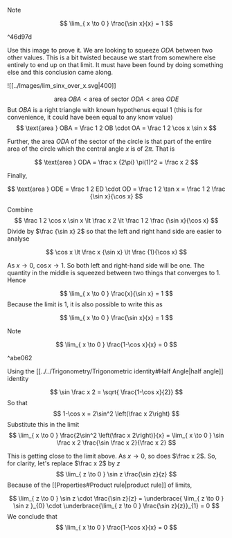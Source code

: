 
> [!Note]
> 
> $$
> \lim_{ x \to 0 } \frac{\sin x}{x} = 1
> $$
>
> ^46d97d

Use this image to prove it. We are looking to squeeze $ODA$ between two other values. This is a bit twisted because we start from somewhere else entirely to end up on that limit. It must have been found by doing something else and this conclusion came along.

<span class='centerImg'>![[../Images/lim_sinx_over_x.svg|400]]</span>

$$
\text{area } OBA \lt \text{area of sector } ODA \lt \text{area } ODE
$$
But $OBA$ is a right triangle with known hypothenus equal 1 (this is for convenience, it could have been equal to any know value)
$$
\text{area } OBA = \frac 1 2 OB \cdot OA = \frac 1 2 \cos x \sin x
$$

Further, the area  $ODA$ of the sector of the circle is that part of the entire area of the circle which the central angle $x$ is of $2\pi$. That is

$$
\text{area } ODA = \frac x {2\pi} \pi(1)^2 = \frac x 2
$$

Finally,

$$
\text{area } ODE = \frac 1 2 ED \cdot OD = \frac 1 2 \tan x = \frac 1 2 \frac {\sin x}{\cos x}
$$

Combine
$$
\frac 1 2 \cos x \sin x \lt \frac x 2 \lt \frac 1 2 \frac {\sin x}{\cos x}
$$
Divide by $\frac {\sin x} 2$  so that the left and right hand side are easier to analyse

$$
\cos x  \lt \frac x {\sin x} \lt \frac {1}{\cos x}
$$

As $x \to 0$, $\cos x \to 1$. So both left and right-hand side will be one. The quantity in the middle is squeezed between two things that converges to 1. Hence

$$
\lim_{ x \to 0 } \frac{x}{\sin x} = 1
$$
Because the limit is 1, it is also possible to write this as

$$
\lim_{ x \to 0 } \frac{\sin x}{x} = 1
$$


> [!NOTE]
> $$
> \lim_{ x \to 0 } \frac{1-\cos x}{x} = 0
> $$
> 
> ^abe062


Using the [[../../Trigonometry/Trigonometric identity#Half Angle|half angle]] identity

$$
\sin \frac x 2 = \sqrt{  \frac{1-\cos x}{2}}
$$
So that
$$
1-\cos x = 2\sin^2 \left(\frac x 2\right)
$$
Substitute this in the limit
$$
\lim_{ x \to 0 } \frac{2\sin^2 \left(\frac x 2\right)}{x} = \lim_{ x \to 0 } \sin \frac x 2 \frac{\sin \frac x 2}{\frac x 2}
$$

This is getting close to the limit above. As $x \to 0$, so does $\frac x 2$. So, for clarity, let's replace $\frac x 2$ by $z$
$$
\lim_{ z \to 0 } \sin z \frac{\sin z}{z}
$$
Because of the [[Properties#Product rule|product rule]] of limits,

$$
\lim_{ z \to 0 } \sin z  \cdot \frac{\sin z}{z} =  \underbrace{ \lim_{ z \to 0 } \sin z }_{0}   \cdot \underbrace{\lim_{ z \to 0 } \frac{\sin z}{z}}_{1} = 0
$$
We conclude that
$$
\lim_{ x \to 0 } \frac{1-\cos x}{x} = 0
$$